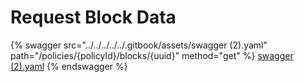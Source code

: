 # Request Block Data

{% swagger src="../../../../../.gitbook/assets/swagger (2).yaml" path="/policies/{policyId}/blocks/{uuid}" method="get" %}
[swagger (2).yaml](<../../../../../.gitbook/assets/swagger (2).yaml>)
{% endswagger %}
